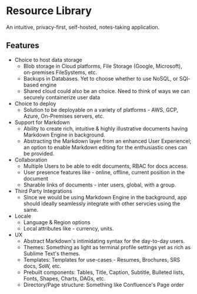 # Resource Library
An intuitive, privacy-first, self-hosted, notes-taking application.

## Features
- Choice to host data storage
    - Blob storage in Cloud platforms, File Storage (Google, Microsoft), on-premises FileSystems, etc. 
    - Backups in Databases. Yet to choose whether to use NoSQL, or SQl-based engine
    - Shared cloud could also be an choice. Need to think of ways we can securely containerize user data
- Choice to deploy
    - Solution to be deployable on a variety of platforms - AWS, GCP, Azure, On-Premises servers, etc.
- Support for Markdown
    - Ability to create rich, intuitive & highly illustrative documents having Markdown Engine in background.
    - Abstracting the Markdown layer from an enhanced User Experiencel; an option to enable Markdown editing for the enthusiastic ones can be provided.
- Collaboration
    - Multiple Users to be able to edit documents, RBAC for docs access.
    - User presence features like - online, offline, current position in the document
    - Sharable links of documents - inter users, global, with a group.
- Third Party Integrations
    - Since we would be using Markdown Engine in the background, app should ideally seamlessly integrate with other servcies using the same.
- Locale
    - Language & Region options
    - Local attributes like - currency, units.
- UX
    - Abstract Markdown's intimidating syntax for the day-to-day users.
    - Themes: Something as light as terminal profile settings yet as rich as Sublime Text's themes.
    - Templates: Templates for use-cases - Resumes, Brochures, SRS docs, SoW, etc.
    - Prebuilt components: Tables, Title, Caption, Subtitle, Bulleted lists, Fonts, Shapes, Charts, DAGs, etc.
    - Directory/Page structure: Something like Confluence's Page order
